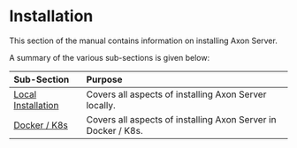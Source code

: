 # Installation

This section of the manual contains information on installing Axon Server.

A summary of the various sub-sections is given below:

| Sub-Section | Purpose |
| :--- | :--- |
| [Local Installation](local-installation/) | Covers all aspects of installing Axon Server locally. |
| [Docker / K8s](docker-k8s/) | Covers all aspects of installing Axon Server in Docker / K8s. |

